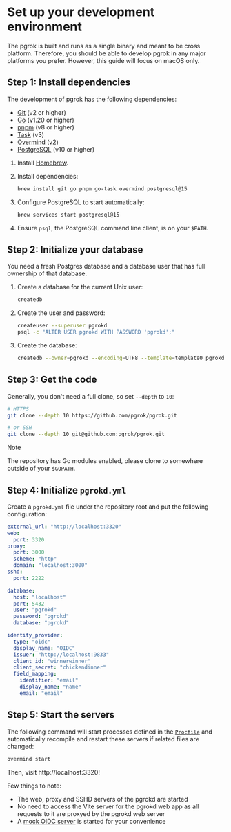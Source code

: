 # Set up your development environment

The pgrok is built and runs as a single binary and meant to be cross platform. Therefore, you should be able to develop pgrok in any major platforms you prefer. However, this guide will focus on macOS only.

## Step 1: Install dependencies

The development of pgrok has the following dependencies:

- [Git](https://git-scm.com/book/en/v2/Getting-Started-Installing-Git) (v2 or higher)
- [Go](https://go.dev/doc/install) (v1.20 or higher)
- [pnpm](https://pnpm.io/installation) (v8 or higher)
- [Task](https://taskfile.dev/installation/) (v3)
- [Overmind](https://github.com/DarthSim/overmind#installation) (v2)
- [PostgreSQL](https://wiki.postgresql.org/wiki/Detailed_installation_guides) (v10 or higher)

1. Install [Homebrew](https://brew.sh/).
1. Install dependencies:

    ```bash
    brew install git go pnpm go-task overmind postgresql@15
    ```

1. Configure PostgreSQL to start automatically:

    ```bash
    brew services start postgresql@15
    ```

1.  Ensure `psql`, the PostgreSQL command line client, is on your `$PATH`.

## Step 2: Initialize your database

You need a fresh Postgres database and a database user that has full ownership of that database.

1. Create a database for the current Unix user:

    ```bash
    createdb
    ```

2. Create the user and password:

    ```bash
    createuser --superuser pgrokd
    psql -c "ALTER USER pgrokd WITH PASSWORD 'pgrokd';"
    ```

3. Create the database:

    ```bash
    createdb --owner=pgrokd --encoding=UTF8 --template=template0 pgrokd
    ```

## Step 3: Get the code

Generally, you don't need a full clone, so set `--depth` to `10`:

```bash
# HTTPS
git clone --depth 10 https://github.com/pgrok/pgrok.git

# or SSH
git clone --depth 10 git@github.com:pgrok/pgrok.git
```

> [!NOTE]
> The repository has Go modules enabled, please clone to somewhere outside of your `$GOPATH`.

## Step 4: Initialize `pgrokd.yml`

Create a `pgrokd.yml` file under the repository root and put the following configuration:

```yaml
external_url: "http://localhost:3320"
web:
  port: 3320
proxy:
  port: 3000
  scheme: "http"
  domain: "localhost:3000"
sshd:
  port: 2222

database:
  host: "localhost"
  port: 5432
  user: "pgrokd"
  password: "pgrokd"
  database: "pgrokd"

identity_provider:
  type: "oidc"
  display_name: "OIDC"
  issuer: "http://localhost:9833"
  client_id: "winnerwinner"
  client_secret: "chickendinner"
  field_mapping:
    identifier: "email"
    display_name: "name"
    email: "email"
```

## Step 5: Start the servers

The following command will start processes defined in the [`Procfile`](../../Procfile) and automatically recompile and restart these servers if related files are changed:

```bash
overmind start
```

Then, visit http://localhost:3320!

Few things to note:

- The web, proxy and SSHD servers of the pgrokd are started
- No need to access the Vite server for the pgrokd web app as all requests to it are proxyed by the pgrokd web server
- A [mock OIDC server](../../integration-tests/oidc-server/) is started for your convenience
